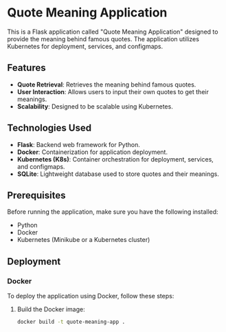 # Quote Meaning Application

This is a Flask application called "Quote Meaning Application" designed to provide the meaning behind famous quotes. The application utilizes Kubernetes for deployment, services, and configmaps.

## Features

- **Quote Retrieval**: Retrieves the meaning behind famous quotes.
- **User Interaction**: Allows users to input their own quotes to get their meanings.
- **Scalability**: Designed to be scalable using Kubernetes.

## Technologies Used

- **Flask**: Backend web framework for Python.
- **Docker**: Containerization for application deployment.
- **Kubernetes (K8s)**: Container orchestration for deployment, services, and configmaps.
- **SQLite**: Lightweight database used to store quotes and their meanings.

## Prerequisites

Before running the application, make sure you have the following installed:

- Python
- Docker
- Kubernetes (Minikube or a Kubernetes cluster)

## Deployment

### Docker

To deploy the application using Docker, follow these steps:

1. Build the Docker image:

   ```bash
   docker build -t quote-meaning-app .
